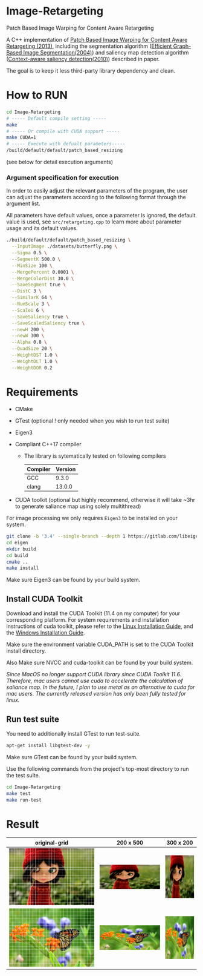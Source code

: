 # Image-Retargeting
Patch Based Image Warping for Content Aware Retargeting

A C++ implementation of [Patch Based Image Warping for Content Aware Retargeting (2013)](http://graphics.csie.ncku.edu.tw/Tony/papers/IEEE_Multimedia_resizing_2013_Feb.pdf), including the segmentation algorithm ([Efficient Graph-Based Image Segmentation(2004)](http://people.cs.uchicago.edu/~pff/papers/seg-ijcv.pdf)) and saliency map detection algorithm ([Context-aware saliency detection(2010)](https://ieeexplore.ieee.org/document/6112774)) described in paper. 

The goal is to keep it less third-party library dependency and clean. 
# How to RUN
```bash
cd Image-Retargeting
# ----- Default compile setting -----
make
# ----- Or compile with CUDA support -----
make CUDA=1
# ----- Execute with defualt parameters-----
/build/default/default/patch_based_resizing
```
(see below for detail execution arguments)
### Argument specification for execution
In order to easily adjust the relevant parameters of the program, the user can adjust the parameters according to the following format through the argument list.

All parameters have default values, once a parameter is ignored, the default value is used, see `src/retargeting.cpp` to learn more about parameter usage and its default values.

```bash
./build/default/default/patch_based_resizing \
  --InputImage ./datasets/butterfly.png \
  --Sigma 0.5 \
  --SegmentK 500.0 \
  --MinSize 100 \
  --MergePercent 0.0001 \
  --MergeColorDist 30.0 \
  --SaveSegment true \
  --DistC 3 \
  --SimilarK 64 \
  --NumScale 3 \
  --ScaleU 6 \
  --SaveSaliency true \
  --SaveScaledSaliency true \
  --newH 200 \
  --newW 300 \
  --Alpha 0.8 \
  --QuadSize 20 \
  --WeightDST 1.0 \
  --WeightDLT 1.0 \
  --WeightDOR 0.2
```

# Requirements
- CMake
- GTest (optional ! only needed when you wish to run test suite)
- Eigen3
- Compliant C++17 compiler
  - The library is sytematically tested on following compilers 

    Compiler | Version
    ---------|--------
    GCC      | 9.3.0
    clang    | 13.0.0

- CUDA toolkit (optional but highly recommend, otherwise it will take ~3hr to generate saliance map using solely multithread)

For image processing we only requires ```Eigen3``` to be installed on your system.

```bash
git clone -b '3.4' --single-branch --depth 1 https://gitlab.com/libeigen/eigen.git
cd eigen
mkdir build  
cd build 
cmake .. 
make install
```

Make sure Eigen3 can be found by your build system.
## Install CUDA Toolkit
Download and install the CUDA Toolkit (11.4 on my computer) for your corresponding platform. For system requirements and installation instructions of cuda toolkit, please refer to the [Linux Installation Guide](https://docs.nvidia.com/cuda/cuda-installation-guide-linux/), and the [Windows Installation Guide](https://docs.nvidia.com/cuda/cuda-installation-guide-microsoft-windows/index.html).

Make sure the environment variable CUDA_PATH is set to the CUDA Toolkit install directory.

Also Make sure NVCC and cuda-toolkit can be found by your build system.

*Since MacOS no longer support CUDA library since CUDA Toolkit 11.6. Therefore, mac users cannot use cuda to accelerate the calculation of saliance map. In the future, I plan to use metal as an alternative to cuda for mac users. The currently released version has only been fully tested for linux.*
## Run test suite

You need to additionally install GTest to run test-suite.
```bash
apt-get install libgtest-dev -y
```
Make sure GTest can be found by your build system.

Use the following commands from the project's top-most directory to run the test suite.
```bash
cd Image-Retargeting
make test
make run-test
```

# Result

original-grid                       |  200 x 500                                   | 300 x 200
:-------------------------:         |:-------------------------:|                :-------------------------:
![](./results/input-grid-girl.png)  |  ![](./results/result-girl-200-500.png) | ![](./results/result-girl-300-200.png)
![](./results/input-grid-butterfly.png)  |  ![](./results/result-butterfly-200-500.png) | ![](./results/result-butterfly-300-200.png)